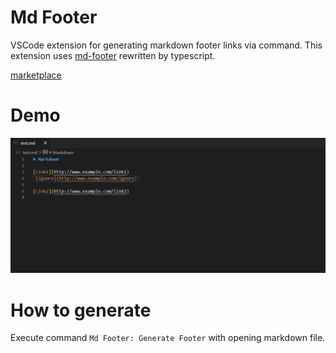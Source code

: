 # Md Footer
VSCode extension for generating markdown footer links via command.
This extension uses [md-footer][1] rewritten by typescript.

[marketplace][2]

# Demo
![Demo](resources/demo.gif)

# How to generate
Execute command `Md Footer: Generate Footer` with opening markdown file.


[1]:https://github.com/sayanarijit/md-footer
[2]:https://marketplace.visualstudio.com/items?itemName=k-kuroguro.md-footer
